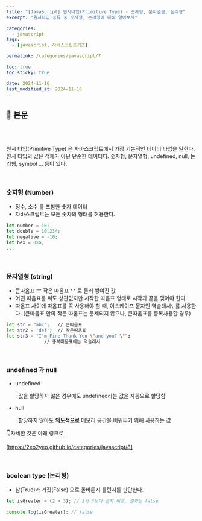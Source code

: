 ```yaml
---
title: "[JavaScript] 원시타입(Primitive Type) - 숫자형, 문자열형, 논리형"
excerpt: "원시타입 종류 중 숫자형, 논리형에 대해 알아보자"

categories:
  - javascript
tags:
  - [javascript, 자바스크립트기초]

permalink: /categories/javascript/7

toc: true
toc_sticky: true

date: 2024-11-16
last_modified_at: 2024-11-16
---
```


## 🦥 본문

<br>
<br>


원시 타입(Primitive Type) 은 자바스크립트에서 가장 기본적인 데이터 타입을 말한다. 원시 타입의 값은 객체가 아닌 단순한 데이터다. 숫자형, 문자열형, undefined, null, 논리형, symbol … 등이 있다.

<br>

### 숫자형 (Number)

- 정수, 소수 를 포함한 숫자 데이터
- 자바스크립트는 모든 숫자의 형태를 허용한다.

```jsx
let number = 10;
let double = 10.234;
let negative = -10;
let hex = 0xa;
...
```

<br>

### 문자열형 (string)

- 큰따옴표 `“”` 작은 따옴표 `‘’` 로 둘러 쌓여진 값
- 어떤 따옴표를 써도 상관없지만 시작한 따옴표 형태로 시작과 끝을 맺어야 한다.
- 따옴표 사이에 따옴표를 꼭 사용해야 할 때, 이스케이프 문자인 역슬래시`\` 를 사용한다. (큰따옴표 안의 작은 따옴표는 문제되지 않으나, 큰따옴표를 중복사용할 경우)

```bash
let str = "abc";   // 큰따옴표
let str2 = 'def';  // 작은따옴표
let str3 = "I'm Fine Thank You \"and you? \"";
              // 중복따옴표에는 역슬래시
```

<br>

### **undefined 과 null**

- undefined
    
    : 값을 할당하지 않은 경우에도 undefined라는 값을 자동으로 할당함
    
- null
    
    :  할당하지 않아도 **의도적으로** 메모리 공간을 비워두기 위해 사용하는 값 
    

👇자세한 것은 아래 링크로

[https://2eo2yeo.github.io/categories/javascript/8]

<br>

### boolean type (논리형)

- 참(True)과 거짓(False) 으로 올바른지 틀린지를 판단한다.

```jsx
let isGreater = (2 > 3); // 2가 3보다 큰지 비교, 결과는 false

console.log(isGreater); // false

```


<br>
<br>



